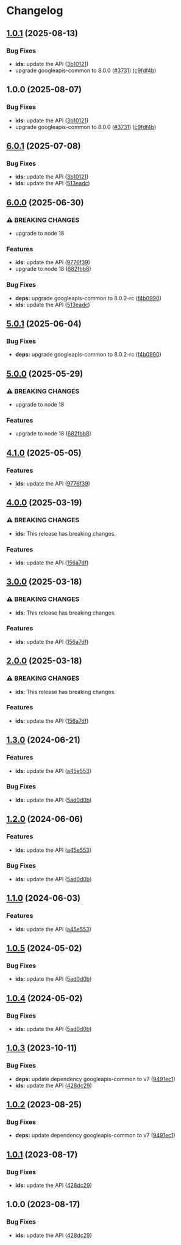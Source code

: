 # Changelog

## [1.0.1](https://github.com/googleapis/google-api-nodejs-client/compare/ids-v1.0.0...ids-v1.0.1) (2025-08-13)


### Bug Fixes

* **ids:** update the API ([3b10121](https://github.com/googleapis/google-api-nodejs-client/commit/3b10121c3a5e08063b250935272e643c8e369ab6))
* upgrade googleapis-common to 8.0.0  ([#3731](https://github.com/googleapis/google-api-nodejs-client/issues/3731)) ([c9fdf4b](https://github.com/googleapis/google-api-nodejs-client/commit/c9fdf4b34d6c9bcf608eee35dd281d4680be9797))

## 1.0.0 (2025-08-07)


### Bug Fixes

* **ids:** update the API ([3b10121](https://github.com/googleapis/google-api-nodejs-client/commit/3b10121c3a5e08063b250935272e643c8e369ab6))
* upgrade googleapis-common to 8.0.0  ([#3731](https://github.com/googleapis/google-api-nodejs-client/issues/3731)) ([c9fdf4b](https://github.com/googleapis/google-api-nodejs-client/commit/c9fdf4b34d6c9bcf608eee35dd281d4680be9797))

## [6.0.1](https://github.com/googleapis/google-api-nodejs-client/compare/ids-v6.0.0...ids-v6.0.1) (2025-07-08)


### Bug Fixes

* **ids:** update the API ([3b10121](https://github.com/googleapis/google-api-nodejs-client/commit/3b10121c3a5e08063b250935272e643c8e369ab6))
* **ids:** update the API ([513eadc](https://github.com/googleapis/google-api-nodejs-client/commit/513eadc6f973de367a4c797c2257c05f2118a362))

## [6.0.0](https://github.com/googleapis/google-api-nodejs-client/compare/ids-v5.0.1...ids-v6.0.0) (2025-06-30)


### ⚠ BREAKING CHANGES

* upgrade to node 18

### Features

* **ids:** update the API ([9776f39](https://github.com/googleapis/google-api-nodejs-client/commit/9776f3945ffa6955b98896c63ab330393739d45e))
* upgrade to node 18 ([682fbb8](https://github.com/googleapis/google-api-nodejs-client/commit/682fbb869189ae92b3e9a194d37d0548af0c1f92))


### Bug Fixes

* **deps:** upgrade googleapis-common to 8.0.2-rc ([f4b0990](https://github.com/googleapis/google-api-nodejs-client/commit/f4b099071040cfbcfe4a2e7d487d45ee93b369e0))
* **ids:** update the API ([513eadc](https://github.com/googleapis/google-api-nodejs-client/commit/513eadc6f973de367a4c797c2257c05f2118a362))

## [5.0.1](https://github.com/googleapis/google-api-nodejs-client/compare/ids-v5.0.0...ids-v5.0.1) (2025-06-04)


### Bug Fixes

* **deps:** upgrade googleapis-common to 8.0.2-rc ([f4b0990](https://github.com/googleapis/google-api-nodejs-client/commit/f4b099071040cfbcfe4a2e7d487d45ee93b369e0))

## [5.0.0](https://github.com/googleapis/google-api-nodejs-client/compare/ids-v4.1.0...ids-v5.0.0) (2025-05-29)


### ⚠ BREAKING CHANGES

* upgrade to node 18

### Features

* upgrade to node 18 ([682fbb8](https://github.com/googleapis/google-api-nodejs-client/commit/682fbb869189ae92b3e9a194d37d0548af0c1f92))

## [4.1.0](https://github.com/googleapis/google-api-nodejs-client/compare/ids-v4.0.0...ids-v4.1.0) (2025-05-05)


### Features

* **ids:** update the API ([9776f39](https://github.com/googleapis/google-api-nodejs-client/commit/9776f3945ffa6955b98896c63ab330393739d45e))

## [4.0.0](https://github.com/googleapis/google-api-nodejs-client/compare/ids-v3.0.0...ids-v4.0.0) (2025-03-19)


### ⚠ BREAKING CHANGES

* **ids:** This release has breaking changes.

### Features

* **ids:** update the API ([156a7df](https://github.com/googleapis/google-api-nodejs-client/commit/156a7df56724d899538621c36a723c0dbd1f5eed))

## [3.0.0](https://github.com/googleapis/google-api-nodejs-client/compare/ids-v2.0.0...ids-v3.0.0) (2025-03-18)


### ⚠ BREAKING CHANGES

* **ids:** This release has breaking changes.

### Features

* **ids:** update the API ([156a7df](https://github.com/googleapis/google-api-nodejs-client/commit/156a7df56724d899538621c36a723c0dbd1f5eed))

## [2.0.0](https://github.com/googleapis/google-api-nodejs-client/compare/ids-v1.3.0...ids-v2.0.0) (2025-03-18)


### ⚠ BREAKING CHANGES

* **ids:** This release has breaking changes.

### Features

* **ids:** update the API ([156a7df](https://github.com/googleapis/google-api-nodejs-client/commit/156a7df56724d899538621c36a723c0dbd1f5eed))

## [1.3.0](https://github.com/googleapis/google-api-nodejs-client/compare/ids-v1.2.0...ids-v1.3.0) (2024-06-21)


### Features

* **ids:** update the API ([a45e553](https://github.com/googleapis/google-api-nodejs-client/commit/a45e553faab0540b5803dcd4ce4efd3e214b49e3))


### Bug Fixes

* **ids:** update the API ([5ad0d0b](https://github.com/googleapis/google-api-nodejs-client/commit/5ad0d0ba7b827d5b24e69baa8ec6fb6aff738d2f))

## [1.2.0](https://github.com/googleapis/google-api-nodejs-client/compare/ids-v1.1.0...ids-v1.2.0) (2024-06-06)


### Features

* **ids:** update the API ([a45e553](https://github.com/googleapis/google-api-nodejs-client/commit/a45e553faab0540b5803dcd4ce4efd3e214b49e3))


### Bug Fixes

* **ids:** update the API ([5ad0d0b](https://github.com/googleapis/google-api-nodejs-client/commit/5ad0d0ba7b827d5b24e69baa8ec6fb6aff738d2f))

## [1.1.0](https://github.com/googleapis/google-api-nodejs-client/compare/ids-v1.0.5...ids-v1.1.0) (2024-06-03)


### Features

* **ids:** update the API ([a45e553](https://github.com/googleapis/google-api-nodejs-client/commit/a45e553faab0540b5803dcd4ce4efd3e214b49e3))

## [1.0.5](https://github.com/googleapis/google-api-nodejs-client/compare/ids-v1.0.4...ids-v1.0.5) (2024-05-02)


### Bug Fixes

* **ids:** update the API ([5ad0d0b](https://github.com/googleapis/google-api-nodejs-client/commit/5ad0d0ba7b827d5b24e69baa8ec6fb6aff738d2f))

## [1.0.4](https://github.com/googleapis/google-api-nodejs-client/compare/ids-v1.0.3...ids-v1.0.4) (2024-05-02)


### Bug Fixes

* **ids:** update the API ([5ad0d0b](https://github.com/googleapis/google-api-nodejs-client/commit/5ad0d0ba7b827d5b24e69baa8ec6fb6aff738d2f))

## [1.0.3](https://github.com/googleapis/google-api-nodejs-client/compare/ids-v1.0.2...ids-v1.0.3) (2023-10-11)


### Bug Fixes

* **deps:** update dependency googleapis-common to v7 ([9491ec1](https://github.com/googleapis/google-api-nodejs-client/commit/9491ec1cdc3c413e7d73edcfcd59cf5c28a7c855))
* **ids:** update the API ([428dc29](https://github.com/googleapis/google-api-nodejs-client/commit/428dc2937531c6e7868a1e501a27b2a1bcba510e))

## [1.0.2](https://github.com/googleapis/google-api-nodejs-client/compare/ids-v1.0.1...ids-v1.0.2) (2023-08-25)


### Bug Fixes

* **deps:** update dependency googleapis-common to v7 ([9491ec1](https://github.com/googleapis/google-api-nodejs-client/commit/9491ec1cdc3c413e7d73edcfcd59cf5c28a7c855))

## [1.0.1](https://github.com/googleapis/google-api-nodejs-client/compare/ids-v1.0.0...ids-v1.0.1) (2023-08-17)


### Bug Fixes

* **ids:** update the API ([428dc29](https://github.com/googleapis/google-api-nodejs-client/commit/428dc2937531c6e7868a1e501a27b2a1bcba510e))

## 1.0.0 (2023-08-17)


### Bug Fixes

* **ids:** update the API ([428dc29](https://github.com/googleapis/google-api-nodejs-client/commit/428dc2937531c6e7868a1e501a27b2a1bcba510e))
